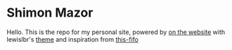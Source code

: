 # Shimon Mazor

Hello. This is the repo for my personal site, powered by [on the website](https://www.gatsbyjs.org/) with lewislbr's [theme](https://github.com/lewislbr/lewis-gatsby-starter-blog) and inspiration from [this-fifo](https://github.com/this-fifo)
